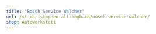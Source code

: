 ```yaml
---
title: "Bosch Service Walcher"
url: /st-christophen-altlengbach/bosch-service-walcher/
shop: Autowerkstatt
---
```

